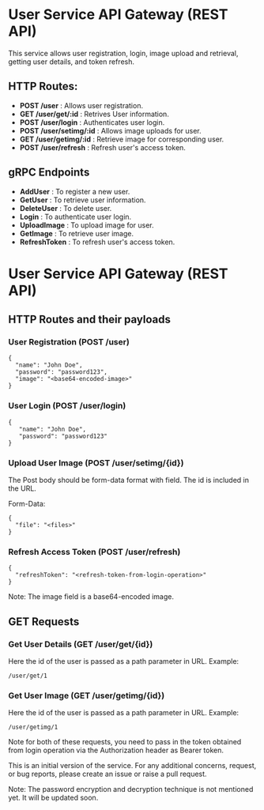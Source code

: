 # User Service API Gateway (REST API)

This service allows user registration, login, image upload and retrieval, getting user details, and token refresh.

## HTTP Routes:

* __POST /user__ : Allows user registration.
* __GET /user/get/:id__ : Retrives User information.
* __POST /user/login__ : Authenticates user login.
* __POST /user/setimg/:id__ : Allows image uploads for user.
* __GET /user/getimg/:id__ : Retrieve image for corresponding user.
* __POST /user/refresh__ : Refresh user's access token.

## gRPC Endpoints

* __AddUser__ : To register a new user.
* __GetUser__ : To retrieve user information.
* __DeleteUser__ : To delete user.
* __Login__ : To authenticate user login.
* __UploadImage__ : To upload image for user.
* __GetImage__ : To retrieve user image.
* __RefreshToken__ : To refresh user's access token.

# User Service API Gateway (REST API)

## HTTP Routes and their payloads

### User Registration (POST /user)
```
{
  "name": "John Doe",
  "password": "password123",
  "image": "<base64-encoded-image>"
}
```

### User Login (POST /user/login)
```
{
   "name": "John Doe",
   "password": "password123"
}
```

### Upload User Image (POST /user/setimg/{id})
The Post body should be form-data format with field.
The id is included in the URL.

Form-Data:
```
{
  "file": "<files>"
}
```
### Refresh Access Token (POST /user/refresh)
```
{
  "refreshToken": "<refresh-token-from-login-operation>"
}
```
Note: The image field is a base64-encoded image.

## GET Requests

### Get User Details (GET /user/get/{id})
Here the id of the user is passed as a path parameter in URL. Example:

```
/user/get/1
```
### Get User Image (GET /user/getimg/{id})
Here the id of the user is passed as a path parameter in URL. Example:

```
/user/getimg/1
```
Note for both of these requests, you need to pass in the token obtained from login operation via the Authorization header as Bearer token.

This is an initial version of the service. For any additional concerns, request, or bug reports, please create an issue or raise a pull request.

Note: The password encryption and decryption technique is not mentioned yet. It will be updated soon.